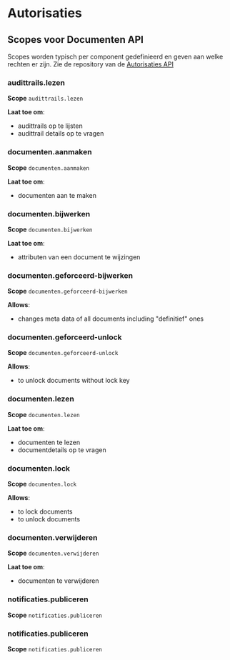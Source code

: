 
# Autorisaties
## Scopes voor Documenten API

Scopes worden typisch per component gedefinieerd en geven aan welke rechten er zijn.
Zie de repository van de [Autorisaties API](https://github.com/VNG-Realisatie/autorisaties-api)


### audittrails.lezen

**Scope**
`audittrails.lezen`


**Laat toe om**:

* audittrails op te lijsten
* audittrail details op te vragen


### documenten.aanmaken

**Scope**
`documenten.aanmaken`


**Laat toe om**:

* documenten aan te maken


### documenten.bijwerken

**Scope**
`documenten.bijwerken`


**Laat toe om**:

* attributen van een document te wijzingen


### documenten.geforceerd-bijwerken

**Scope**
`documenten.geforceerd-bijwerken`


**Allows**:

* changes meta data of all documents including &quot;definitief&quot; ones


### documenten.geforceerd-unlock

**Scope**
`documenten.geforceerd-unlock`


**Allows**:

* to unlock documents without lock key


### documenten.lezen

**Scope**
`documenten.lezen`


**Laat toe om**:

* documenten te lezen
* documentdetails op te vragen


### documenten.lock

**Scope**
`documenten.lock`


**Allows**:

* to lock documents
* to unlock documents


### documenten.verwijderen

**Scope**
`documenten.verwijderen`


**Laat toe om**:

* documenten te verwijderen


### notificaties.publiceren

**Scope**
`notificaties.publiceren`



### notificaties.publiceren

**Scope**
`notificaties.publiceren`



